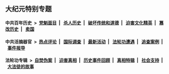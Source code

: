 ## 大纪元特别专题

#### 中共百年历史 &nbsp;>&nbsp; [党魁面目](indexes/nf1176107/README.md?08030430) &nbsp;| &nbsp; [杀人历史](indexes/nf1176106/README.md?08030430) &nbsp;| &nbsp; [破坏传统和道德](indexes/nf1176106/README.md?08030430) &nbsp;| &nbsp; [迫害文化精英](indexes/nf1176111/README.md?08030430) &nbsp;| &nbsp; [篡改历史](indexes/nf1176115/README.md?08030430) &nbsp;| &nbsp; [卖国](indexes/nf1176117/README.md?08030430) 

#### 中共活摘器官 &nbsp;>&nbsp; [热点评论](indexes/nf5879/README.md?08030430) &nbsp;| &nbsp; [国际调查](indexes/nf5947/README.md?08030430) &nbsp;| &nbsp; [最新活动](indexes/nf5883/README.md?08030430) &nbsp;| &nbsp; [法轮功遭遇](indexes/nf5881/README.md?08030430) &nbsp;| &nbsp; [追查案例](indexes/nf5880/README.md?08030430) &nbsp;| &nbsp; [事件报导](indexes/nf5877/README.md?08030430) 

#### 法轮功专辑 &nbsp;>&nbsp; [自焚伪案](indexes/nf5562/README.md?08030430) &nbsp;| &nbsp; [迫害真相](indexes/nf4379/README.md?08030430) &nbsp;| &nbsp; [历史事件回顾](indexes/nf5793/README.md?08030430) &nbsp;| &nbsp; [真相特辑](indexes/nf4389/README.md?08030430) &nbsp;| &nbsp; [社会支持](indexes/nf4386/README.md?08030430) &nbsp;| &nbsp; [大法徒的故事](indexes/nf1147481/README.md?08030430) 
